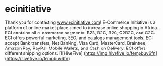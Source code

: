 # ecinitiative
Thank you for contacting www.ecinitiative.com!
E-Commerce Initiative is a platform of online market place aimed to increase online shopping in Africa. ECI contains all e-commerce segments: B2B, B2G, B2C, C2B2C, and C2C. ECI offers powerful marketing, SEO, and catalogs management tools. ECI accept Bank transfers, Net Banking, Visa Card, MasterCard, Braintree, Amazon Pay, PayPal, Mobile Wallets, and Cash on Delivery. ECI offers different shipping options.
[![HiveFive]
(https://img.hivefive.io/fempbuv6fn]
(https://hivefive.io/fempbuv6fn)

